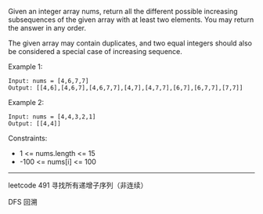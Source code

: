 Given an integer array nums, return all the different possible increasing subsequences of the given array with at least two elements. You may return the answer in any order.

The given array may contain duplicates, and two equal integers should also be considered a special case of increasing sequence.



Example 1:

```
Input: nums = [4,6,7,7]
Output: [[4,6],[4,6,7],[4,6,7,7],[4,7],[4,7,7],[6,7],[6,7,7],[7,7]]
```

Example 2:

```
Input: nums = [4,4,3,2,1]
Output: [[4,4]]
```

Constraints:

 - 1 <= nums.length <= 15
 - -100 <= nums[i] <= 100

----

leetcode 491 寻找所有递增子序列（非连续）

DFS 回溯